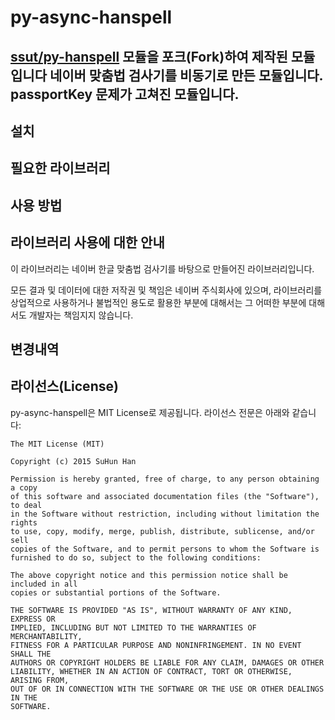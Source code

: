 # py-async-hanspell

[ssut/py-hanspell](https://github.com/ssut/py-hanspell) 모듈을 포크(Fork)하여 제작된 모듈입니다
네이버 맞춤법 검사기를 비동기로 만든 모듈입니다.
passportKey 문제가 고쳐진 모듈입니다.
---

## 설치


## 필요한 라이브러리


## 사용 방법


## 라이브러리 사용에 대한 안내

이 라이브러리는 네이버 한글 맞춤법 검사기를 바탕으로 만들어진 라이브러리입니다.

모든 결과 및 데이터에 대한 저작권 및 책임은 네이버 주식회사에 있으며, 라이브러리를 상업적으로 사용하거나 불법적인 용도로 활용한 부분에 대해서는 그 어떠한 부분에 대해서도 개발자는 책임지지 않습니다.

## 변경내역


## 라이선스(License)

py-async-hanspell은 MIT License로 제공됩니다. 라이선스 전문은 아래와 같습니다:

```
The MIT License (MIT)

Copyright (c) 2015 SuHun Han

Permission is hereby granted, free of charge, to any person obtaining a copy
of this software and associated documentation files (the "Software"), to deal
in the Software without restriction, including without limitation the rights
to use, copy, modify, merge, publish, distribute, sublicense, and/or sell
copies of the Software, and to permit persons to whom the Software is
furnished to do so, subject to the following conditions:

The above copyright notice and this permission notice shall be included in all
copies or substantial portions of the Software.

THE SOFTWARE IS PROVIDED "AS IS", WITHOUT WARRANTY OF ANY KIND, EXPRESS OR
IMPLIED, INCLUDING BUT NOT LIMITED TO THE WARRANTIES OF MERCHANTABILITY,
FITNESS FOR A PARTICULAR PURPOSE AND NONINFRINGEMENT. IN NO EVENT SHALL THE
AUTHORS OR COPYRIGHT HOLDERS BE LIABLE FOR ANY CLAIM, DAMAGES OR OTHER
LIABILITY, WHETHER IN AN ACTION OF CONTRACT, TORT OR OTHERWISE, ARISING FROM,
OUT OF OR IN CONNECTION WITH THE SOFTWARE OR THE USE OR OTHER DEALINGS IN THE
SOFTWARE.
```
